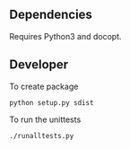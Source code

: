 
## Dependencies

Requires Python3 and docopt.

## Developer

To create package

    python setup.py sdist

To run the unittests

    ./runalltests.py

